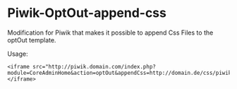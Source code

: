 Piwik-OptOut-append-css
=======================

Modification for Piwik that makes it possible to append Css Files to the optOut template.

Usage:

    <iframe src="http://piwik.domain.com/index.php?module=CoreAdminHome&action=optOut&appendCss=http://domain.de/css/piwikOptOut.css"></iframe>